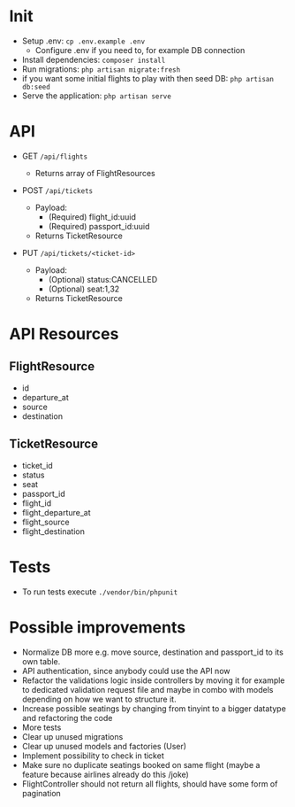 # Init

- Setup .env: `cp .env.example .env`
  - Configure .env if you need to, for example DB connection
- Install dependencies: `composer install`
- Run migrations: `php artisan migrate:fresh`
- if you want some initial flights to play with then seed DB: `php artisan db:seed`
- Serve the application: `php artisan serve`

# API
- GET `/api/flights`
  - Returns array of FlightResources

- POST `/api/tickets`
  - Payload:
    - (Required) flight_id:uuid
    - (Required) passport_id:uuid
  - Returns TicketResource

- PUT `/api/tickets/<ticket-id>`
  - Payload:
    - (Optional) status:CANCELLED
    - (Optional) seat:1,32
  - Returns TicketResource

# API Resources
## FlightResource
- id
- departure_at
- source
- destination

## TicketResource
- ticket_id
- status 
- seat
- passport_id
- flight_id
- flight_departure_at
- flight_source
- flight_destination

# Tests
- To run tests execute `./vendor/bin/phpunit`

# Possible improvements
- Normalize DB more e.g. move source, destination and passport_id to its own table.
- API authentication, since anybody could use the API now
- Refactor the validations logic inside controllers by moving it for example to dedicated validation request file and maybe in combo with models depending on how we want to structure it.
- Increase possible seatings by changing from tinyint to a bigger datatype and refactoring the code
- More tests
- Clear up unused migrations
- Clear up unused models and factories (User)
- Implement possibility to check in ticket
- Make sure no duplicate seatings booked on same flight (maybe a feature because airlines already do this /joke)
- FlightController should not return all flights, should have some form of pagination
